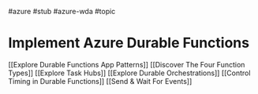#azure #stub #azure-wda #topic

# Implement Azure Durable Functions
[[Explore Durable Functions App Patterns]]
[[Discover The Four Function Types]]
[[Explore Task Hubs]]
[[Explore Durable Orchestrations]]
[[Control Timing in Durable Functions]]
[[Send & Wait For Events]]